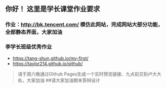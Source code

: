 ## 你好！ 这里是学长课堂作业要求

### 作业：http://bk.tencent.com/ 模仿此网站，完成网站大部分功能，全部静态界面，大家加油

### 李学长班级优秀作业 
* https://tang-shun.github.io/my-first/
* https://taylor214.github.io/github/

> 请于周六晚通过GIthub Pages生成一个实时预览链接、九点前交到卢大大处，大家加油
##请大家加油期末答辩设计
